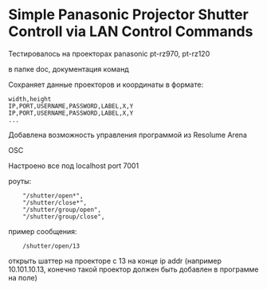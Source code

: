 # Simple Panasonic Projector Shutter Controll via LAN Control Commands

Тестировалось на проекторах panasonic pt-rz970, pt-rz120

в папке doc, документация команд


Сохраняет данные проекторов и координаты в формате:
```
width,height
IP,PORT,USERNAME,PASSWORD,LABEL,X,Y
IP,PORT,USERNAME,PASSWORD,LABEL,X,Y
...
```

Добавлена возможность управления программой из Resolume Arena

OSC

Настроено все под localhost port 7001 

роуты: 

```
    "/shutter/open*",
    "/shutter/close*",
    "/shutter/group/open",
    "/shutter/group/close",
```

пример сообщения:
```
    /shutter/open/13
```
открыть шаттер на проекторе с 13 на конце ip addr 
(например 10.101.10.13, конечно такой проектор должен быть добавлен в программе на поле)
